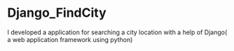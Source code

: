 # Django_FindCity
I developed a application for searching a city location with a help of Django( a web application framework using python)
